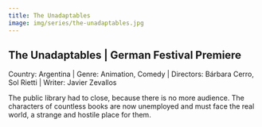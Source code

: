 ```yaml
---
title: The Unadaptables
image: img/series/the-unadaptables.jpg
---
```

## The Unadaptables | German Festival Premiere
Country: Argentina | Genre: Animation, Comedy | Directors: Bárbara Cerro, Sol Rietti | Writer: Javier Zevallos

The public library had to close, because there is no more audience. The characters of countless books are now unemployed and must face the real world, a strange and hostile place for them.
